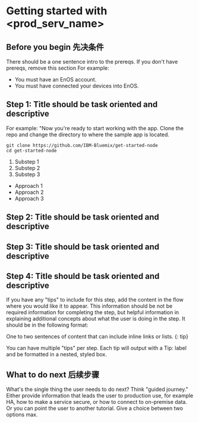# Getting started with <prod_serv_name>
<!--
The short description should be a single, concise paragraph that contains one or two sentences and no more than 50 words.
Briefly mention what the user's learning goal is and include the following SEO keywords in the title short description: EnOS, ServiceName, tutorial.
-->

## Before you begin 先决条件
There should be a one sentence intro to the prereqs. If you don't have prereqs, remove this section For example:
- You must have an EnOS account.
- You must have connected your devices into EnOS.

## Step 1: Title should be task oriented and descriptive

For example: "Now you're ready to start working with the app. Clone the repo and change the directory to where the sample app is located.

```
git clone https://github.com/IBM-Bluemix/get-started-node
cd get-started-node
```
<!--
If you have substeps, use ordered list:
-->

1. Substep 1
2. Substep 2
3. Substep 3

<!--
If this step can be done in several ways, use unordered list:
-->
- Approach 1
- Approach 2
- Approach 3

## Step 2: Title should be task oriented and descriptive

## Step 3: Title should be task oriented and descriptive

## Step 4: Title should be task oriented and descriptive


If you have any "tips" to include for this step, add the content in the flow where you would like it to appear. This information should be not be required information for completing the step, but helpful information in explaining additional concepts about what the user is doing in the step. It should be in the following format:

One to two sentences of content that can include inline links or lists. {: tip}

You can have multiple "tips" per step. Each tip will output with a Tip: label and be formatted in a nested, styled box.

## What to do next 后续步骤

What's the single thing the user needs to do next? Think "guided journey." Either provide information that leads the user to production use, for example HA, how to make a service secure, or how to connect to on-premise data. Or you can point the user to another tutorial. Give a choice between two options max.
